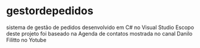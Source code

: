 # gestordepedidos
sistema de gestão de pedidos desenvolvido em C# no Visual Studio
Escopo deste projeto foi baseado na Agenda de contatos mostrada no canal Danilo Filitto no Yotube

